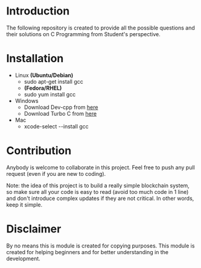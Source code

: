 # Introduction
The following repository is created to provide all the possible questions and their solutions on C Programming from Student's perspective.

# Installation
- Linux **(Ubuntu/Debian)**
  - sudo apt-get install gcc
  - **(Fedora/RHEL)**
  - sudo yum install gcc
- Windows
  - Download Dev-cpp from [here](https://www.developerinsider.in/download-turbo-c-for-windows-7-8-8-1-and-windows-10-32-64-bit-full-screen/)
  - Download Turbo C from [here](https://sourceforge.net/projects/orwelldevcpp/)
- Mac
  - xcode-select --install gcc

# Contribution
Anybody is welcome to collaborate in this project. Feel free to push any pull request (even if you are new to coding).

Note: the idea of this project is to build a really simple blockchain system, so make sure all your code is easy to read (avoid too much code in 1 line) and don't introduce complex updates if they are not critical. In other words, keep it simple.

# Disclaimer
By no means this is module is created for copying purposes. This module is created for helping beginners and for better understanding in the development.
